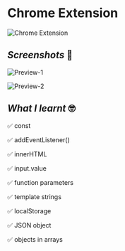 # Chrome Extension

![Chrome Extension](./assets/video/sample.gif)

## *Screenshots* 📸

![Preview-1](./assets/screenshot/preview-1.avif)

![Preview-2](./assets/screenshot/preview-2.avif)

## *What I learnt* 🤓

✅ const

✅ addEventListener()

✅ innerHTML

✅ input.value

✅ function parameters

✅ template strings

✅ localStorage

✅ JSON object

✅ objects in arrays